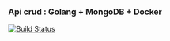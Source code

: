 ### Api crud : Golang + MongoDB + Docker

[![Build Status](https://travis-ci.org/sparck/golang-poll.svg)](https://travis-ci.org/sparck/golang-poll)
